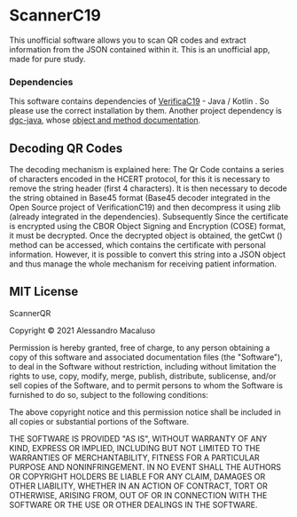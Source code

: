 # ScannerC19
This unofficial software allows you to scan QR codes and extract information from the JSON contained within it. This is an unofficial app, made for pure study. 
### Dependencies
This software contains dependencies of [VerificaC19](https://github.com/ministero-salute/it-dgc-verificaC19-android) - Java / Kotlin .
So please use the correct installation by them. Another project dependency is [dgc-java](https://github.com/DIGGSweden/dgc-java), whose [object and method documentation](https://diggsweden.github.io/dgc-java/javadoc/dgc-create-validate/se/digg/dgc/encoding/package-use.html).

## Decoding QR Codes
The decoding mechanism is explained here: The Qr Code contains a series of characters encoded in the HCERT protocol, for this it is necessary to remove the string header (first 4 characters). It is then necessary to decode the string obtained in Base45 format (Base45 decoder integrated in the Open Source project of VerificationC19) and then decompress it using zlib (already integrated in the dependencies). Subsequently Since the certificate is encrypted using the CBOR Object Signing and Encryption (COSE) format, it must be decrypted. Once the decrypted object is obtained, the getCwt () method can be accessed, which contains the certificate with personal information. However, it is possible to convert this string into a JSON object and thus manage the whole mechanism for receiving patient information.
## MIT License

ScannerQR

Copyright © 2021 Alessandro Macaluso

Permission is hereby granted, free of charge, to any person obtaining a copy of this software and associated documentation files (the "Software"), to deal in the Software without restriction, including without limitation the rights to use, copy, modify, merge, publish, distribute, sublicense, and/or sell copies of the Software, and to permit persons to whom the Software is furnished to do so, subject to the following conditions:

The above copyright notice and this permission notice shall be included in all copies or substantial portions of the Software.

THE SOFTWARE IS PROVIDED "AS IS", WITHOUT WARRANTY OF ANY KIND, EXPRESS OR IMPLIED, INCLUDING BUT NOT LIMITED TO THE WARRANTIES OF MERCHANTABILITY, FITNESS FOR A PARTICULAR PURPOSE AND NONINFRINGEMENT. IN NO EVENT SHALL THE AUTHORS OR COPYRIGHT HOLDERS BE LIABLE FOR ANY CLAIM, DAMAGES OR OTHER LIABILITY, WHETHER IN AN ACTION OF CONTRACT, TORT OR OTHERWISE, ARISING FROM, OUT OF OR IN CONNECTION WITH THE SOFTWARE OR THE USE OR OTHER DEALINGS IN THE SOFTWARE.



